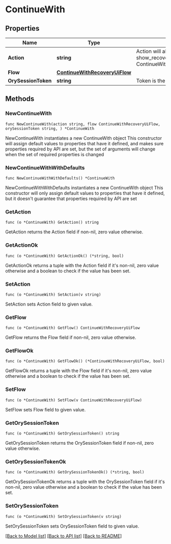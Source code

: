 # ContinueWith

## Properties

Name | Type | Description | Notes
------------ | ------------- | ------------- | -------------
**Action** | **string** | Action will always be &#x60;show_recovery_ui&#x60; show_recovery_ui ContinueWithActionShowRecoveryUIString | 
**Flow** | [**ContinueWithRecoveryUiFlow**](ContinueWithRecoveryUiFlow.md) |  | 
**OrySessionToken** | **string** | Token is the token of the session | 

## Methods

### NewContinueWith

`func NewContinueWith(action string, flow ContinueWithRecoveryUiFlow, orySessionToken string, ) *ContinueWith`

NewContinueWith instantiates a new ContinueWith object
This constructor will assign default values to properties that have it defined,
and makes sure properties required by API are set, but the set of arguments
will change when the set of required properties is changed

### NewContinueWithWithDefaults

`func NewContinueWithWithDefaults() *ContinueWith`

NewContinueWithWithDefaults instantiates a new ContinueWith object
This constructor will only assign default values to properties that have it defined,
but it doesn't guarantee that properties required by API are set

### GetAction

`func (o *ContinueWith) GetAction() string`

GetAction returns the Action field if non-nil, zero value otherwise.

### GetActionOk

`func (o *ContinueWith) GetActionOk() (*string, bool)`

GetActionOk returns a tuple with the Action field if it's non-nil, zero value otherwise
and a boolean to check if the value has been set.

### SetAction

`func (o *ContinueWith) SetAction(v string)`

SetAction sets Action field to given value.


### GetFlow

`func (o *ContinueWith) GetFlow() ContinueWithRecoveryUiFlow`

GetFlow returns the Flow field if non-nil, zero value otherwise.

### GetFlowOk

`func (o *ContinueWith) GetFlowOk() (*ContinueWithRecoveryUiFlow, bool)`

GetFlowOk returns a tuple with the Flow field if it's non-nil, zero value otherwise
and a boolean to check if the value has been set.

### SetFlow

`func (o *ContinueWith) SetFlow(v ContinueWithRecoveryUiFlow)`

SetFlow sets Flow field to given value.


### GetOrySessionToken

`func (o *ContinueWith) GetOrySessionToken() string`

GetOrySessionToken returns the OrySessionToken field if non-nil, zero value otherwise.

### GetOrySessionTokenOk

`func (o *ContinueWith) GetOrySessionTokenOk() (*string, bool)`

GetOrySessionTokenOk returns a tuple with the OrySessionToken field if it's non-nil, zero value otherwise
and a boolean to check if the value has been set.

### SetOrySessionToken

`func (o *ContinueWith) SetOrySessionToken(v string)`

SetOrySessionToken sets OrySessionToken field to given value.



[[Back to Model list]](../README.md#documentation-for-models) [[Back to API list]](../README.md#documentation-for-api-endpoints) [[Back to README]](../README.md)


